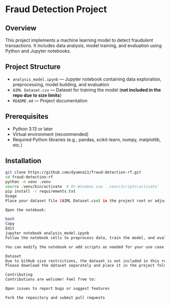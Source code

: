 # Fraud Detection Project

## Overview
This project implements a machine learning model to detect fraudulent transactions. It includes data analysis, model training, and evaluation using Python and Jupyter notebooks.

## Project Structure
- `analysis_model.ipynb` — Jupyter notebook containing data exploration, preprocessing, model building, and evaluation  
- `AIML Dataset.csv` — Dataset for training the model (**not included in the repo due to size limits**)  
- `README.md` — Project documentation

## Prerequisites
- Python 3.13 or later  
- Virtual environment (recommended)  
- Required Python libraries (e.g., pandas, scikit-learn, numpy, matplotlib, etc.)

## Installation

```bash
git clone https://github.com/dyumna11/fraud-detection-rf.git
cd fraud-detection-rf
python -m venv .venv
source .venv/bin/activate  # On Windows use `.venv\Scripts\activate`
pip install -r requirements.txt
Usage
Place your dataset file (AIML Dataset.csv) in the project root or adjust the path inside analysis_model.ipynb.

Open the notebook:

bash
Copy
Edit
jupyter notebook analysis_model.ipynb
Follow the notebook cells to preprocess data, train the model, and evaluate results.

You can modify the notebook or add scripts as needed for your use case.

Dataset
Due to GitHub size restrictions, the dataset is not included in this repository.
Please download the dataset separately and place it in the project folder to run the notebook successfully.

Contributing
Contributions are welcome! Feel free to:

Open issues to report bugs or suggest features

Fork the repository and submit pull requests
